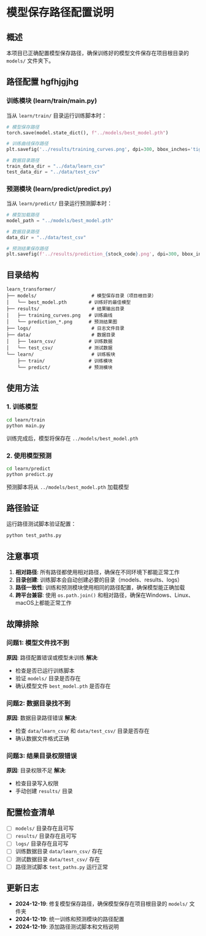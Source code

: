 # 模型保存路径配置说明

## 概述

本项目已正确配置模型保存路径，确保训练好的模型文件保存在项目根目录的 `models/` 文件夹下。

## 路径配置      hgfhjgjhg

### 训练模块 (learn/train/main.py)

当从 `learn/train/` 目录运行训练脚本时：

```python
# 模型保存路径
torch.save(model.state_dict(), f"../models/best_model.pth")

# 训练曲线保存路径
plt.savefig('../results/training_curves.png', dpi=300, bbox_inches='tight')

# 数据目录路径
train_data_dir = "../data/learn_csv"
test_data_dir = "../data/test_csv"
```

### 预测模块 (learn/predict/predict.py)

当从 `learn/predict/` 目录运行预测脚本时：

```python
# 模型加载路径
model_path = "../models/best_model.pth"

# 数据目录路径
data_dir = "../data/test_csv"

# 预测结果保存路径
plt.savefig(f'../results/prediction_{stock_code}.png', dpi=300, bbox_inches='tight')
```

## 目录结构

```
learn_transformer/
├── models/                    # 模型保存目录（项目根目录）
│   └── best_model.pth        # 训练好的最佳模型
├── results/                   # 结果输出目录
│   ├── training_curves.png   # 训练曲线
│   └── prediction_*.png      # 预测结果图
├── logs/                      # 日志文件目录
├── data/                      # 数据目录
│   ├── learn_csv/            # 训练数据
│   └── test_csv/             # 测试数据
└── learn/                     # 训练板块
    ├── train/                # 训练模块
    └── predict/              # 预测模块
```

## 使用方法

### 1. 训练模型

```bash
cd learn/train
python main.py
```

训练完成后，模型将保存在 `../models/best_model.pth`

### 2. 使用模型预测

```bash
cd learn/predict
python predict.py
```

预测脚本将从 `../models/best_model.pth` 加载模型

## 路径验证

运行路径测试脚本验证配置：

```bash
python test_paths.py
```

## 注意事项

1. **相对路径**: 所有路径都使用相对路径，确保在不同环境下都能正常工作
2. **目录创建**: 训练脚本会自动创建必要的目录（models、results、logs）
3. **路径一致性**: 训练和预测模块使用相同的路径配置，确保模型能正确加载
4. **跨平台兼容**: 使用 `os.path.join()` 和相对路径，确保在Windows、Linux、macOS上都能正常工作

## 故障排除

### 问题1: 模型文件找不到
**原因**: 路径配置错误或模型未训练
**解决**: 
- 检查是否已运行训练脚本
- 验证 `models/` 目录是否存在
- 确认模型文件 `best_model.pth` 是否存在

### 问题2: 数据目录找不到
**原因**: 数据目录路径错误
**解决**:
- 检查 `data/learn_csv/` 和 `data/test_csv/` 目录是否存在
- 确认数据文件格式正确

### 问题3: 结果目录权限错误
**原因**: 目录权限不足
**解决**:
- 检查目录写入权限
- 手动创建 `results/` 目录

## 配置检查清单

- [ ] `models/` 目录存在且可写
- [ ] `results/` 目录存在且可写
- [ ] `logs/` 目录存在且可写
- [ ] 训练数据目录 `data/learn_csv/` 存在
- [ ] 测试数据目录 `data/test_csv/` 存在
- [ ] 路径测试脚本 `test_paths.py` 运行正常

## 更新日志

- **2024-12-19**: 修复模型保存路径，确保模型保存在项目根目录的 `models/` 文件夹
- **2024-12-19**: 统一训练和预测模块的路径配置
- **2024-12-19**: 添加路径测试脚本和文档说明 